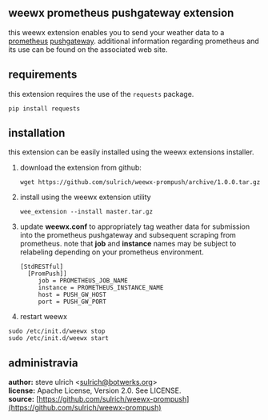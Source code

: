 ## weewx prometheus pushgateway extension

this weewx extension enables you to send your weather data to a [prometheus](http://prometheus.io) [pushgateway](https://github.com/prometheus/pushgateway). additional information regarding prometheus and its use can be found on the associated web site.

## requirements

this extension requires the use of the `requests` package.

```
pip install requests
```

## installation

this extension can be easily installed using the weewx extensions installer.

1. download the extension from github:
	```
	wget https://github.com/sulrich/weewx-prompush/archive/1.0.0.tar.gz
	```

2. install using the weewx extension utility
	```
	wee_extension --install master.tar.gz
	```

3. update **weewx.conf** to appropriately tag weather data for submission into the prometheus pushgateway and subsequent scraping from prometheus.  note that **job** and **instance** names may be subject to relabeling depending on your prometheus environment.
	```
    [StdRESTful]
      [PromPush]]
         job = PROMETHEUS_JOB_NAME
         instance = PROMETHEUS_INSTANCE_NAME
         host = PUSH_GW_HOST
         port = PUSH_GW_PORT
	```

4. restart weewx

```
sudo /etc/init.d/weewx stop
sudo /etc/init.d/weewx start
```

## administravia
**author:** steve ulrich \<[sulrich@botwerks.org](mailto:sulrich@botwerks.org)\>  
**license:** Apache License, Version 2.0. See LICENSE.  
**source:** [https://github.com/sulrich/weewx-prompush](https://github.com/sulrich/weewx-prompush)  
